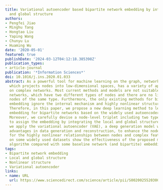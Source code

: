 ```yaml
---
title: Variational autoencoder based bipartite network embedding by integrating local
  and global structure
authors:
- Pengfei Jiao
- Minghu Tang
- Hongtao Liu
- Yaping Wang
- Chunyu Lu
- Huaming Wu
date: '2020-05-01'
featured: true
publishDate: '2024-03-12T04:12:18.385398Z'
publication_types:
- article-journal
publication: '*Information Sciences*'
doi: 10.1016/j.ins.2020.01.033
abstract: As a powerful tool for machine learning on the graph, network embedding,
  which projects nodes into low-dimensional spaces, has a variety of applications
  on complex networks. Most current methods and models are not suitable for bipartite
  networks, which have two different types of nodes and there are no links between
  nodes of the same type. Furthermore, the only existing methods for bipartite network
  embedding ignore the internal mechanism and highly nonlinear structures of links.
  Therefore, in this paper, we propose a new deep learning method to learn the node
  embedding for bipartite networks based on the widely used autoencoder framework.
  Moreover, we carefully devise a node-level triplet including two types of nodes
  to assign the embedding by integrating the local and global structures. Meanwhile,
  we apply the variational autoencoder (VAE), a deep generation model with natural
  advantages in data generation and reconstruction, to enhance the node embedding
  for the highly nonlinear relationships between nodes and complex features. Experiments
  on some widely used datasets show the effectiveness of the proposed model and corresponding
  algorithm compared with some baseline network (and bipartite) embedding techniques.
tags:
- Bipartite network embedding
- Local and global structure
- Nonlinear structure
- Variational autoencoder
links:
- name: URL
  url: https://www.sciencedirect.com/science/article/pii/S0020025520300384
---
```

